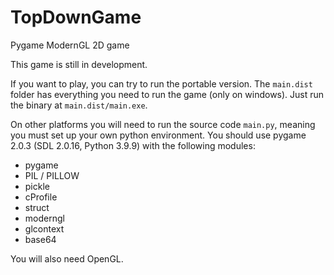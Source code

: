 # TopDownGame
Pygame ModernGL 2D game

This game is still in development.

If you want to play, you can try to run the portable version.
The `main.dist` folder has everything you need to run the game (only on windows).
Just run the binary at `main.dist/main.exe`.

On other platforms you will need to run the source code `main.py`, meaning you must set up your own python environment.
You should use pygame 2.0.3 (SDL 2.0.16, Python 3.9.9) with the following modules:

* pygame
* PIL / PILLOW
* pickle
* cProfile
* struct
* moderngl
* glcontext
* base64

You will also need OpenGL.
